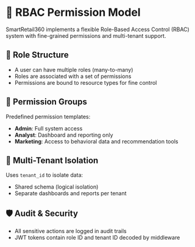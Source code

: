 # 🔐 RBAC Permission Model

SmartRetail360 implements a flexible Role-Based Access Control (RBAC) system with fine-grained permissions and multi-tenant support.

## 👤 Role Structure

- A user can have multiple roles (many-to-many)
- Roles are associated with a set of permissions
- Permissions are bound to resource types for fine control

## 🧩 Permission Groups

Predefined permission templates:

- **Admin**: Full system access
- **Analyst**: Dashboard and reporting only
- **Marketing**: Access to behavioral data and recommendation tools

## 🏢 Multi-Tenant Isolation

Uses `tenant_id` to isolate data:

- Shared schema (logical isolation)
- Separate dashboards and reports per tenant

## 🛡 Audit & Security

- All sensitive actions are logged in audit trails
- JWT tokens contain role ID and tenant ID decoded by middleware